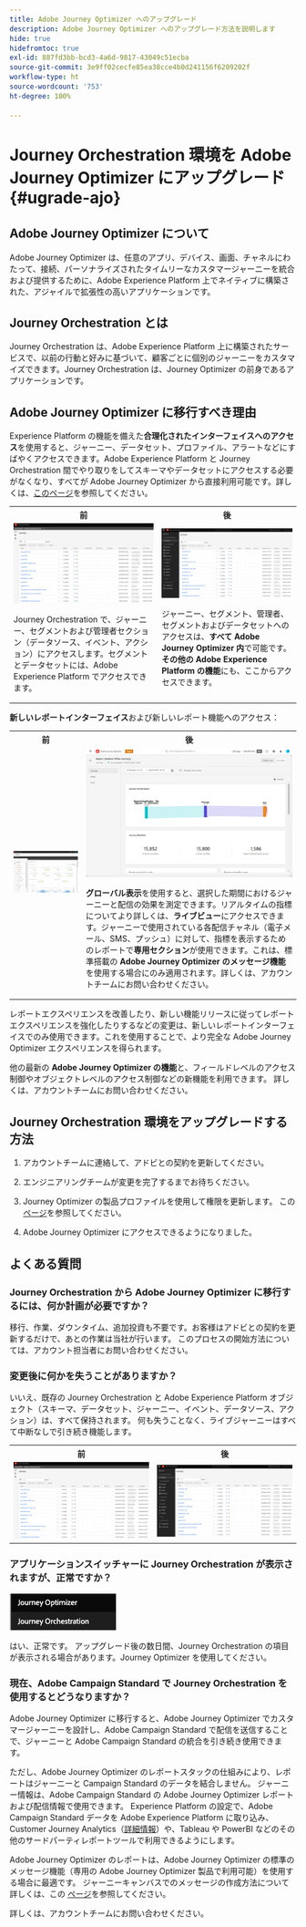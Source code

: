 ```yaml
---
title: Adobe Journey Optimizer へのアップグレード
description: Adobe Journey Optimizer へのアップグレード方法を説明します
hide: true
hidefromtoc: true
exl-id: 887fd3bb-bcd3-4a6d-9817-43049c51ecba
source-git-commit: 3e9ff02cecfe85ea38cce4b0d241156f6209202f
workflow-type: ht
source-wordcount: '753'
ht-degree: 100%

---
```


# Journey Orchestration 環境を Adobe Journey Optimizer にアップグレード{#ugrade-ajo}

## Adobe Journey Optimizer について

Adobe Journey Optimizer は、任意のアプリ、デバイス、画面、チャネルにわたって、接続、パーソナライズされたタイムリーなカスタマージャーニーを統合および提供するために、Adobe Experience Platform 上でネイティブに構築された、アジャイルで拡張性の高いアプリケーションです。

## Journey Orchestration とは

Journey Orchestration は、Adobe Experience Platform 上に構築されたサービスで、以前の行動と好みに基づいて、顧客ごとに個別のジャーニーをカスタマイズできます。Journey Orchestration は、Journey Optimizer の前身であるアプリケーションです。

## Adobe Journey Optimizer に移行すべき理由

Experience Platform の機能を備えた&#x200B;**合理化されたインターフェイスへのアクセス**&#x200B;を使用すると、ジャーニー、データセット、プロファイル、アラートなどにすばやくアクセスできます。Adobe Experience Platform と Journey Orchestration 間でやり取りをしてスキーマやデータセットにアクセスする必要がなくなり、すべてが Adobe Journey Optimizer から直接利用可能です。詳しくは、[このページ](https://experienceleague.adobe.com/docs/journey-optimizer/using/get-started/user-interface.html?lang=ja)を参照してください。

<table>
<tr>
<th>前</th>
<th>後</th>
</tr>
<tr>
<td><img src="../assets/migration-ajo-1.png"><p>Journey Orchestration で、ジャーニー、セグメントおよび管理者セクション（データソース、イベント、アクション）にアクセスします。セグメントとデータセットには、Adobe Experience Platform でアクセスできます。 </p></td>
<td><img src="../assets/migration-ajo-2.png"><p>ジャーニー、セグメント、管理者、セグメントおよびデータセットへのアクセスは、<strong>すべて Adobe Journey Optimizer 内</strong>で可能です。<strong>その他の Adobe Experience Platform の機能</strong>にも、ここからアクセスできます。</p></td>
</tr>
</table>

**新しいレポートインターフェイス**&#x200B;および新しいレポート機能へのアクセス：

<table>
<tr>
<th>前</th>
<th>後</th>
</tr>
<tr>
<td><img src="../assets/migration-ajo-5.png"></td>
<td><img src="../assets/migration-ajo-6.png"><p><strong>グローバル表示</strong>を使用すると、選択した期間におけるジャーニーと配信の効果を測定できます。リアルタイムの指標についてより詳しくは、<strong>ライブビュー</strong>にアクセスできます。ジャーニーで使用されている各配信チャネル（電子メール、SMS、プッシュ）に対して、指標を表示するためのレポートで<strong>専用セクション</strong>が使用できます。これは、標準搭載の <strong>Adobe Journey Optimizer のメッセージ機能</strong>を使用する場合にのみ適用されます。詳しくは、アカウントチームにお問い合わせください。</p></td>
</tr>
</table>

レポートエクスペリエンスを改善したり、新しい機能リリースに従ってレポートエクスペリエンスを強化したりするなどの変更は、新しいレポートインターフェイスでのみ使用できます。これを使用することで、より完全な Adobe Journey Optimizer エクスペリエンスを得られます。

他の最新の **Adobe Journey Optimizer の機能**&#x200B;と、フィールドレベルのアクセス制御やオブジェクトレベルのアクセス制御などの新機能を利用できます。 詳しくは、アカウントチームにお問い合わせください。

## Journey Orchestration 環境をアップグレードする方法

1. アカウントチームに連絡して、アドビとの契約を更新してください。

1. エンジニアリングチームが変更を完了するまでお待ちください。

1. Journey Optimizer の製品プロファイルを使用して権限を更新します。 この[ページ](https://experienceleague.adobe.com/docs/journey-optimizer/using/administration/ootb-product-profiles.html?lang=ja)を参照してください。

1. Adobe Journey Optimizer にアクセスできるようになりました。

## よくある質問

### Journey Orchestration から Adobe Journey Optimizer に移行するには、何か計画が必要ですか？

移行、作業、ダウンタイム、追加投資も不要です。お客様はアドビとの契約を更新するだけで、あとの作業は当社が行います。 このプロセスの開始方法については、アカウント担当者にお問い合わせください。

### 変更後に何かを失うことがありますか？

いいえ、既存の Journey Orchestration と Adobe Experience Platform オブジェクト（スキーマ、データセット、ジャーニー、イベント、データソース、アクション）は、すべて保持されます。 何も失うことなく、ライブジャーニーはすべて中断なしで引き続き機能します。

<table>
<tr>
<th>前</th>
<th>後</th>
</tr>
<tr>
<td><img src="../assets/migration-ajo-7.png"></td>
<td><img src="../assets/migration-ajo-8.png"></td>
</tr>
</table>

### アプリケーションスイッチャーに Journey Orchestration が表示されますが、正常ですか？

![](../assets/migration-ajo-9.png)

はい、正常です。 アップグレード後の数日間、Journey Orchestration の項目が表示される場合があります。Journey Optimizer を使用してください。

### 現在、Adobe Campaign Standard で Journey Orchestration を使用するとどうなりますか？

Adobe Journey Optimizer に移行すると、Adobe Journey Optimizer でカスタマージャーニーを設計し、Adobe Campaign Standard で配信を送信することで、ジャーニーと Adobe Campaign Standard の統合を引き続き使用できます。

ただし、Adobe Journey Optimizer のレポートスタックの仕組みにより、レポートはジャーニーと Campaign Standard のデータを結合しません。 ジャーニー情報は、Adobe Campaign Standard の Adobe Journey Optimizer レポートおよび配信情報で使用できます。 Experience Platform の設定で、Adobe Campaign Standard データを Adobe Experience Platform に取り込み、Customer Journey Analytics（[詳細情報](https://business.adobe.com/products/experience-platform/customer-journey-analytics.html)）や、Tableau や PowerBI などのその他のサードパーティレポートツールで利用できるようにします。

Adobe Journey Optimizer のレポートは、Adobe Journey Optimizer の標準のメッセージ機能（専用の Adobe Journey Optimizer 製品で利用可能）を使用する場合に最適です。 ジャーニーキャンバスでのメッセージの作成方法について詳しくは、この [ページ](https://experienceleague.adobe.com/docs/journey-optimizer/using/messages/messages-in-journeys.html?lang=ja)を参照してください。

詳しくは、アカウントチームにお問い合わせください。
